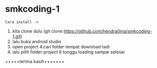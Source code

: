 # smkcoding-1

    Cara install -> 
1. kita clone dulu (git clone https://github.com/hendra0ma/smkcoding-1.git)
2. lalu buka android studio 
3. open project
4.cari folder tempat download tadi
5. lalu pilih folder project
6 tunggu loading sampai selesai 


+++++terima kasih+++++++
